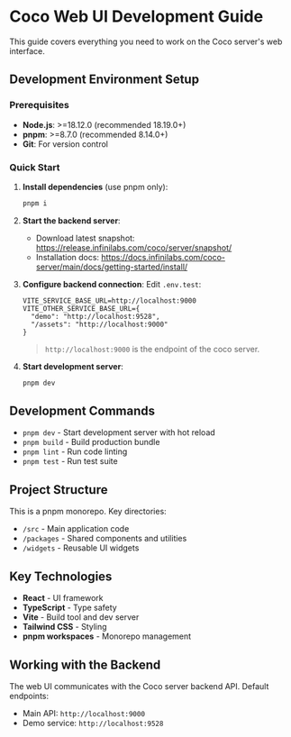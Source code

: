 # Coco Web UI Development Guide

This guide covers everything you need to work on the Coco server's web interface.

## Development Environment Setup

### Prerequisites

- **Node.js**: >=18.12.0 (recommended 18.19.0+)
- **pnpm**: >=8.7.0 (recommended 8.14.0+)
- **Git**: For version control

### Quick Start

1. **Install dependencies** (use pnpm only):
   ```bash
   pnpm i
   ```

2. **Start the backend server**:
   - Download latest snapshot: https://release.infinilabs.com/coco/server/snapshot/
   - Installation docs: https://docs.infinilabs.com/coco-server/main/docs/getting-started/install/

3. **Configure backend connection**:
   Edit `.env.test`:
   ```
   VITE_SERVICE_BASE_URL=http://localhost:9000
   VITE_OTHER_SERVICE_BASE_URL={
     "demo": "http://localhost:9528",
     "/assets": "http://localhost:9000"
   }
   ```
   > `http://localhost:9000` is the endpoint of the coco server.

4. **Start development server**:
   ```bash
   pnpm dev
   ```

## Development Commands

- `pnpm dev` - Start development server with hot reload
- `pnpm build` - Build production bundle
- `pnpm lint` - Run code linting
- `pnpm test` - Run test suite

## Project Structure

This is a pnpm monorepo. Key directories:
- `/src` - Main application code
- `/packages` - Shared components and utilities
- `/widgets` - Reusable UI widgets

## Key Technologies

- **React** - UI framework
- **TypeScript** - Type safety
- **Vite** - Build tool and dev server
- **Tailwind CSS** - Styling
- **pnpm workspaces** - Monorepo management

## Working with the Backend

The web UI communicates with the Coco server backend API. Default endpoints:
- Main API: `http://localhost:9000`
- Demo service: `http://localhost:9528`

